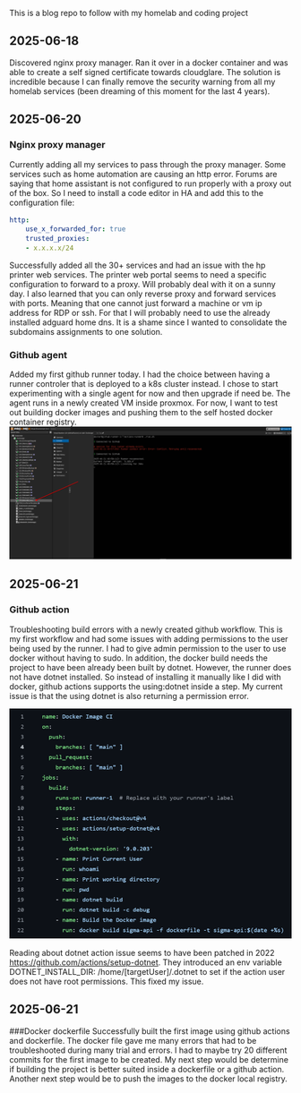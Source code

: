 This is a blog repo to follow with my homelab and coding project

## 2025-06-18
Discovered nginx proxy manager. Ran it over in a docker container and was able to create a self signed certificate towards cloudglare.
The solution is incredible because I can finally remove the security warning from all my homelab services (been dreaming of this moment for the last 4 years). 
## 2025-06-20
### Nginx proxy manager
Currently adding all my services to pass through the proxy manager. Some services such as home automation are causing an http error.
Forums are saying that home assistant is not configured to run properly with a proxy out of the box. So I need to install a code editor in HA and add this to the configuration file:
```yaml
http:
    use_x_forwarded_for: true
    trusted_proxies:
    - x.x.x.x/24
```
Successfully added all the 30+ services and had an issue with the hp printer web services. The printer web portal seems to need a specific configuration to forward to a proxy. Will probably deal with it on a sunny day. I also learned that you can only reverse proxy and forward services with ports. Meaning that one cannot just forward a machine or vm ip address for RDP or ssh. For that I will probably need to use the already installed adguard home dns. It is a shame since I wanted to consolidate the subdomains assignments to one solution.

### Github agent
Added my first github runner today. I had the choice between having a runner controler that is deployed to a k8s cluster instead. I chose to start experimenting with a single agent for now and then upgrade if need be. The agent runs in a newly created VM inside proxmox. For now, I want to test out building docker images and pushing them to the self hosted docker container registry.
![alt text](image.png)


## 2025-06-21
### Github action
Troubleshooting build errors with a newly created github workflow. This is my first workflow and had some issues with adding permissions to the user being used by the runner. I had to give admin permission to the user to use docker without having to sudo. In addition, the docker build needs the project to have been already been built by dotnet. However, the runner does not have dotnet installed. So instead of installing it manually like I did with docker, github actions supports the using:dotnet inside a step. My current issue is that the using dotnet is also returning a permission error.

![alt text](image-1.png)

Reading about dotnet action issue seems to have been patched in 2022 https://github.com/actions/setup-dotnet. They introduced an env variable DOTNET_INSTALL_DIR: /home/[targetUser]/.dotnet to set if the action user does not have root permissions. This fixed my issue.

## 2025-06-21
###Docker dockerfile
Successfully built the first image using github actions and dockerfile. The docker file gave me many errors that had to be troubleshooted during many trial and errors. I had to maybe try 20 different commits for the first image to be created. My next step would be determine if building the project is better suited inside a dockerfile or a github action. Another next step would be to push the images to the docker local registry.
